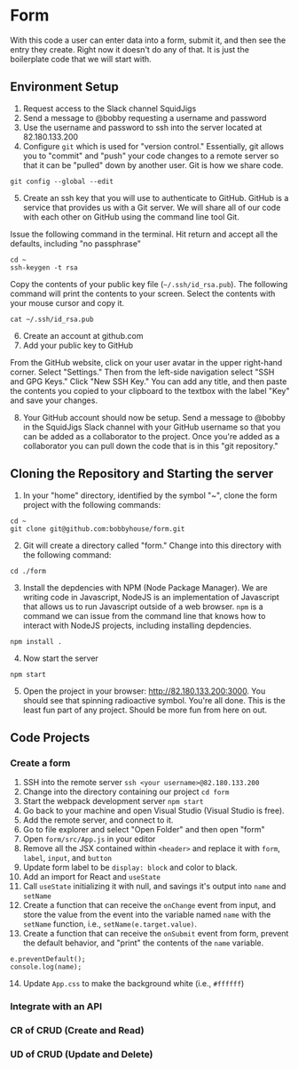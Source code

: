 # Form

With this code a user can enter data into a form, submit it, and then see the entry they create. Right now it doesn't do any of that. It is just the boilerplate code that we will start with.

## Environment Setup
1. Request access to the Slack channel SquidJigs
2. Send a message to @bobby requesting a username and password
3. Use the username and password to ssh into the server located at 82.180.133.200
4. Configure `git` which is used for "version control." Essentially, git allows you to "commit" and "push" your code changes to a remote server so that it can be "pulled" down by another user. Git is how we share code.

```
git config --global --edit
```

5. Create an ssh key that you will use to authenticate to GitHub. GitHub is a service that provides us with a Git server. We will share all of our code with each other on GitHub using the command line tool Git.

Issue the following command in the terminal. Hit return and accept all the defaults, including "no passphrase"

```
cd ~
ssh-keygen -t rsa
```

Copy the contents of your public key file (`~/.ssh/id_rsa.pub`). The following command will print the contents to your screen. Select the contents with your mouse cursor and copy it.

```
cat ~/.ssh/id_rsa.pub
```

6. Create an account at github.com
7. Add your public key to GitHub

From the GitHub website, click on your user avatar in the upper right-hand corner. Select "Settings." Then from the left-side navigation select "SSH and GPG Keys." Click "New SSH Key." You can add any title, and then paste the contents you copied to your clipboard to the textbox with the label "Key" and save your changes.

8. Your GitHub account should now be setup. Send a message to @bobby in the SquidJigs Slack channel with your GitHub username so that you can be added as a collaborator to the project. Once you're added as a collaborator you can pull down the code that is in this "git repository."

## Cloning the Repository and Starting the server
1. In your "home" directory, identified by the symbol "~", clone the form project with the following commands:

```
cd ~
git clone git@github.com:bobbyhouse/form.git
```

2. Git will create a directory called "form." Change into this directory with the following command:

```
cd ./form
```

3. Install the depdencies with NPM (Node Package Manager). We are writing code in Javascript, NodeJS is an implementation of Javascript that allows us to run Javascript outside of a web browser. `npm` is a command we can issue from the command line that knows how to interact with NodeJS projects, including installing depdencies.

```
npm install .
```

4. Now start the server

```
npm start
```

5. Open the project in your browser: http://82.180.133.200:3000. You should see that spinning radioactive symbol. You're all done. This is the least fun part of any project. Should be more fun from here on out.

## Code Projects
### Create a form
1. SSH into the remote server `ssh <your username>@82.180.133.200`
2. Change into the directory containing our project `cd form`
3. Start the webpack development server `npm start`
2. Go back to your machine and open Visual Studio (Visual Studio is free).
3. Add the remote server, and connect to it.
4. Go to file explorer and select "Open Folder" and then open "form"
5. Open `form/src/App.js` in your editor
7. Remove all the JSX contained within `<header>` and replace it with `form`, `label`, `input`, and `button`
8. Update form label to be `display: block` and color to black.
9. Add an import for React and `useState`
10. Call `useState` initializing it with null, and savings it's output into `name` and `setName`
11. Create a function that can receive the `onChange` event from input, and store the value from the event into the variable named `name` with the `setName` function, i.e., `setName(e.target.value)`.
13. Create a function that can receive the `onSubmit` event from form, prevent the default behavior, and "print" the contents of the `name` variable. 
```
e.preventDefault();
console.log(name);
```
14. Update `App.css` to make the background white (i.e., `#ffffff`)
### Integrate with an API
### CR of CRUD (Create and Read)
### UD of CRUD (Update and Delete)
